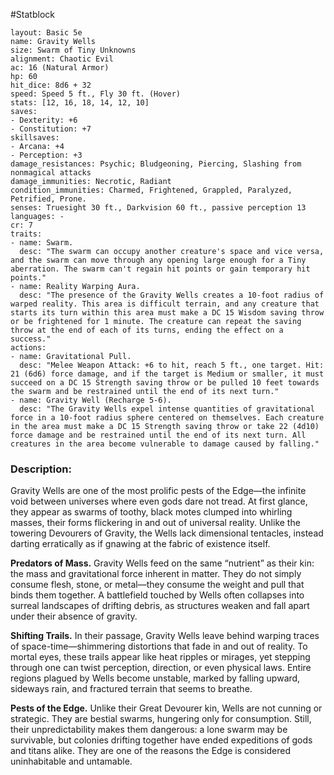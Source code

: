 #Statblock 
```statblock 
layout: Basic 5e
name: Gravity Wells
size: Swarm of Tiny Unknowns
alignment: Chaotic Evil
ac: 16 (Natural Armor)
hp: 60
hit_dice: 8d6 + 32
speed: Speed 5 ft., Fly 30 ft. (Hover)
stats: [12, 16, 18, 14, 12, 10]
saves: 
- Dexterity: +6
- Constitution: +7
skillsaves: 
- Arcana: +4
- Perception: +3
damage_resistances: Psychic; Bludgeoning, Piercing, Slashing from nonmagical attacks
damage_immunities: Necrotic, Radiant
condition_immunities: Charmed, Frightened, Grappled, Paralyzed, Petrified, Prone.
senses: Truesight 30 ft., Darkvision 60 ft., passive perception 13
languages: -
cr: 7
traits: 
- name: Swarm.
  desc: "The swarm can occupy another creature's space and vice versa, and the swarm can move through any opening large enough for a Tiny aberration. The swarm can't regain hit points or gain temporary hit points."
- name: Reality Warping Aura.
  desc: "The presence of the Gravity Wells creates a 10-foot radius of warped reality. This area is difficult terrain, and any creature that starts its turn within this area must make a DC 15 Wisdom saving throw or be frightened for 1 minute. The creature can repeat the saving throw at the end of each of its turns, ending the effect on a success."
actions: 
- name: Gravitational Pull.
  desc: "Melee Weapon Attack: +6 to hit, reach 5 ft., one target. Hit: 21 (6d6) force damage, and if the target is Medium or smaller, it must succeed on a DC 15 Strength saving throw or be pulled 10 feet towards the swarm and be restrained until the end of its next turn."
- name: Gravity Well (Recharge 5-6).
  desc: "The Gravity Wells expel intense quantities of gravitational force in a 10-foot radius sphere centered on themselves. Each creature in the area must make a DC 15 Strength saving throw or take 22 (4d10) force damage and be restrained until the end of its next turn. All creatures in the area become vulnerable to damage caused by falling."
```

### Description:
Gravity Wells are one of the most prolific pests of the Edge—the infinite void between universes where even gods dare not tread. At first glance, they appear as swarms of toothy, black motes clumped into whirling masses, their forms flickering in and out of universal reality. Unlike the towering Devourers of Gravity, the Wells lack dimensional tentacles, instead darting erratically as if gnawing at the fabric of existence itself.

**Predators of Mass.** Gravity Wells feed on the same “nutrient” as their kin: the mass and gravitational force inherent in matter. They do not simply consume flesh, stone, or metal—they consume the weight and pull that binds them together. A battlefield touched by Wells often collapses into surreal landscapes of drifting debris, as structures weaken and fall apart under their absence of gravity.

**Shifting Trails.** In their passage, Gravity Wells leave behind warping traces of space-time—shimmering distortions that fade in and out of reality. To mortal eyes, these trails appear like heat ripples or mirages, yet stepping through one can twist perception, direction, or even physical laws. Entire regions plagued by Wells become unstable, marked by falling upward, sideways rain, and fractured terrain that seems to breathe.

**Pests of the Edge.** Unlike their Great Devourer kin, Wells are not cunning or strategic. They are bestial swarms, hungering only for consumption. Still, their unpredictability makes them dangerous: a lone swarm may be survivable, but colonies drifting together have ended expeditions of gods and titans alike. They are one of the reasons the Edge is considered uninhabitable and untamable.